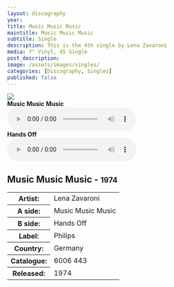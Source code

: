 ```yaml
---
layout: discography
year: 
title: Music Music Music
maintitle: Music Music Music
subtitle: Single
description: This is the 4th single by Lena Zavaroni
media: 7" Vinyl, 45 Single
post_description: 
image: /assets/images/singles/
categories: [Discography, Singles]
published: false
---
```


<main class="Main-Default">
<article>
<div class="row">
<div class="col s12 m3 push-m9">
<div class="card hoverable Card-Default">
<div class="card-image">
<img class="responsive-img materialboxed" src="https://c1.staticflickr.com/5/4735/25311208858_17e25b9136_d.jpg">
</div>
<div class="card-content">
<div class="audio"><b>Music Music Music</b></div>
<div><audio controls controlsList="nodownload">
<source src="A4.mp3" type="audio/mpeg">
Your browser does not support the audio element.
</audio></div>
<div class="audio"><b>Hands Off</b></div>
<div><audio controls controlsList="nodownload">
<source src="B4.mp3" type="audio/mpeg">
Your browser does not support the audio element.
</audio>
</div></div></div></div>
<div class="col s12 m9 pull-m3">
<h2>Music Music Music - <small>1974</small></h2>
<table class="flow-text striped" style="table-layout:fixed;">
<tr><th>Artist:</th><td>Lena Zavaroni</td></tr>
<tr><th>A side:</th><td>Music Music Music</td></tr>
<tr><th>B side:</th><td>Hands Off</td></tr>
<tr><th>Label:</th><td>Philips</td></tr>
<tr><th>Country:</th><td>Germany</td></tr>
<tr><th>Catalogue:</th><td>6006 443</td></tr>
<tr><th>Released:</th><td>1974</td></tr>
</table>
</div></div>
</article>
</main>

<style>
.split {border-top: solid 5px #4B90B1;}

.fig1 {float:left; width:49%;}

.fig2 {float:right; width:49%;}

.fig3 {float:left; width:100%;}

figcaption {float:left; width:100%;}

@media only screen and (max-width: 700px) {
.fig1, .fig2 {float:left; width:100%;}
figcaption {float:left; width:100%; margin-bottom: 10px;}
}
</style>

